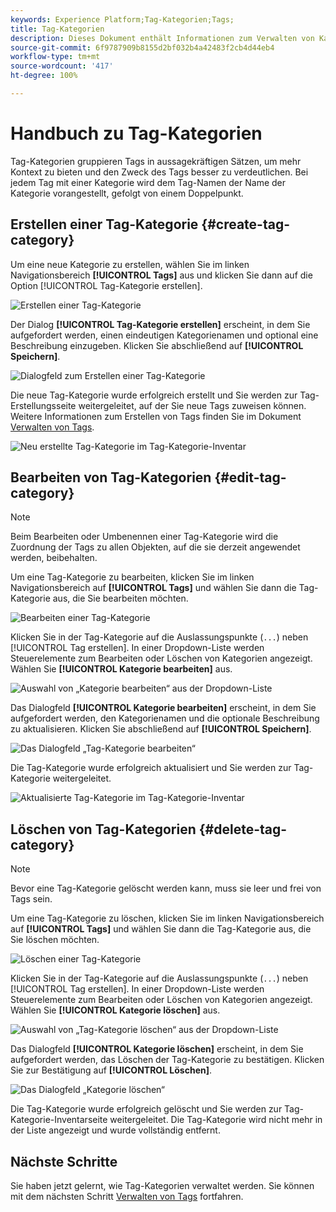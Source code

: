 ```yaml
---
keywords: Experience Platform;Tag-Kategorien;Tags;
title: Tag-Kategorien
description: Dieses Dokument enthält Informationen zum Verwalten von Kategorien einheitlicher Tags in Adobe Experience Cloud
source-git-commit: 6f9787909b8155d2bf032b4a42483f2cb4d44eb4
workflow-type: tm+mt
source-wordcount: '417'
ht-degree: 100%

---
```


# Handbuch zu Tag-Kategorien

Tag-Kategorien gruppieren Tags in aussagekräftigen Sätzen, um mehr Kontext zu bieten und den Zweck des Tags besser zu verdeutlichen. Bei jedem Tag mit einer Kategorie wird dem Tag-Namen der Name der Kategorie vorangestellt, gefolgt von einem Doppelpunkt.

## Erstellen einer Tag-Kategorie {#create-tag-category}

Um eine neue Kategorie zu erstellen, wählen Sie im linken Navigationsbereich **[!UICONTROL Tags]** aus und klicken Sie dann auf die Option [!UICONTROL Tag-Kategorie erstellen].

![Erstellen einer Tag-Kategorie](./images/create-tag-category.png)

Der Dialog **[!UICONTROL Tag-Kategorie erstellen]** erscheint, in dem Sie aufgefordert werden, einen eindeutigen Kategorienamen und optional eine Beschreibung einzugeben. Klicken Sie abschließend auf **[!UICONTROL Speichern]**.

![Dialogfeld zum Erstellen einer Tag-Kategorie](./images/create-tag-category-dialog.png)

Die neue Tag-Kategorie wurde erfolgreich erstellt und Sie werden zur Tag-Erstellungsseite weitergeleitet, auf der Sie neue Tags zuweisen können. Weitere Informationen zum Erstellen von Tags finden Sie im Dokument [Verwalten von Tags](./managing-tags.md#create-a-tag-create-tag).

![Neu erstellte Tag-Kategorie im Tag-Kategorie-Inventar](./images/new-tag-cateogry-listed.png)

## Bearbeiten von Tag-Kategorien {#edit-tag-category}

>[!NOTE]
>
>Beim Bearbeiten oder Umbenennen einer Tag-Kategorie wird die Zuordnung der Tags zu allen Objekten, auf die sie derzeit angewendet werden, beibehalten.

Um eine Tag-Kategorie zu bearbeiten, klicken Sie im linken Navigationsbereich auf **[!UICONTROL Tags]** und wählen Sie dann die Tag-Kategorie aus, die Sie bearbeiten möchten.

![Bearbeiten einer Tag-Kategorie](./images/edit-tag-category.png)

Klicken Sie in der Tag-Kategorie auf die Auslassungspunkte (`...`) neben [!UICONTROL Tag erstellen]. In einer Dropdown-Liste werden Steuerelemente zum Bearbeiten oder Löschen von Kategorien angezeigt. Wählen Sie **[!UICONTROL Kategorie bearbeiten]** aus.

![Auswahl von „Kategorie bearbeiten“ aus der Dropdown-Liste](./images/select-edit-tag-category.png)

Das Dialogfeld **[!UICONTROL Kategorie bearbeiten]** erscheint, in dem Sie aufgefordert werden, den Kategorienamen und die optionale Beschreibung zu aktualisieren. Klicken Sie abschließend auf **[!UICONTROL Speichern]**.

![Das Dialogfeld „Tag-Kategorie bearbeiten“](./images/edit-category-dialog.png)

Die Tag-Kategorie wurde erfolgreich aktualisiert und Sie werden zur Tag-Kategorie weitergeleitet.

![Aktualisierte Tag-Kategorie im Tag-Kategorie-Inventar](./images/updated-tag-category.png)

## Löschen von Tag-Kategorien {#delete-tag-category}

>[!NOTE]
>
>Bevor eine Tag-Kategorie gelöscht werden kann, muss sie leer und frei von Tags sein.

Um eine Tag-Kategorie zu löschen, klicken Sie im linken Navigationsbereich auf **[!UICONTROL Tags]** und wählen Sie dann die Tag-Kategorie aus, die Sie löschen möchten.

![Löschen einer Tag-Kategorie](./images/edit-tag-category.png)

Klicken Sie in der Tag-Kategorie auf die Auslassungspunkte (`...`) neben [!UICONTROL Tag erstellen]. In einer Dropdown-Liste werden Steuerelemente zum Bearbeiten oder Löschen von Kategorien angezeigt. Wählen Sie **[!UICONTROL Kategorie löschen]** aus.

![Auswahl von „Tag-Kategorie löschen“ aus der Dropdown-Liste](./images/select-delete-tag-category.png)

Das Dialogfeld **[!UICONTROL Kategorie löschen]** erscheint, in dem Sie aufgefordert werden, das Löschen der Tag-Kategorie zu bestätigen. Klicken Sie zur Bestätigung auf **[!UICONTROL Löschen]**.

![Das Dialogfeld „Kategorie löschen“](./images/delete-category-dialog.png)

Die Tag-Kategorie wurde erfolgreich gelöscht und Sie werden zur Tag-Kategorie-Inventarseite weitergeleitet. Die Tag-Kategorie wird nicht mehr in der Liste angezeigt und wurde vollständig entfernt.

## Nächste Schritte

Sie haben jetzt gelernt, wie Tag-Kategorien verwaltet werden. Sie können mit dem nächsten Schritt [Verwalten von Tags](./managing-tags.md) fortfahren.
